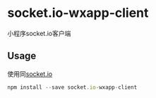 # socket.io-wxapp-client

小程序socket.io客户端

## Usage

使用同[socket.io](https://socket.io/docs/)

```js
npm install --save socket.io-wxapp-client
```
